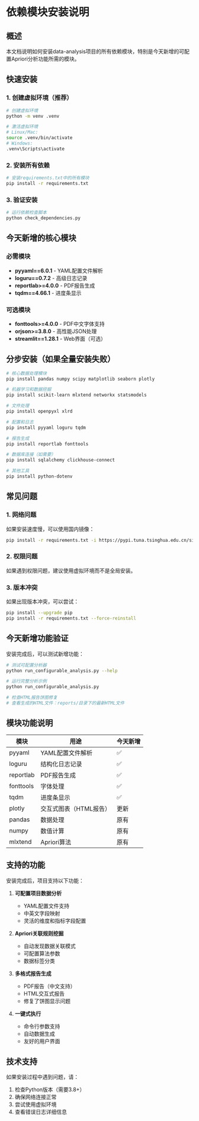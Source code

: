 # 依赖模块安装说明

## 概述
本文档说明如何安装data-analysis项目的所有依赖模块，特别是今天新增的可配置Apriori分析功能所需的模块。

## 快速安装

### 1. 创建虚拟环境（推荐）
```bash
# 创建虚拟环境
python -m venv .venv

# 激活虚拟环境
# Linux/Mac:
source .venv/bin/activate
# Windows:
.venv\Scripts\activate
```

### 2. 安装所有依赖
```bash
# 安装requirements.txt中的所有模块
pip install -r requirements.txt
```

### 3. 验证安装
```bash
# 运行依赖检查脚本
python check_dependencies.py
```

## 今天新增的核心模块

### 必需模块
- **pyyaml==6.0.1** - YAML配置文件解析
- **loguru==0.7.2** - 高级日志记录
- **reportlab>=4.0.0** - PDF报告生成
- **tqdm==4.66.1** - 进度条显示

### 可选模块
- **fonttools>=4.0.0** - PDF中文字体支持
- **orjson>=3.8.0** - 高性能JSON处理
- **streamlit==1.28.1** - Web界面（可选）

## 分步安装（如果全量安装失败）

```bash
# 核心数据处理模块
pip install pandas numpy scipy matplotlib seaborn plotly

# 机器学习和数据挖掘
pip install scikit-learn mlxtend networkx statsmodels

# 文件处理
pip install openpyxl xlrd

# 配置和日志
pip install pyyaml loguru tqdm

# 报告生成
pip install reportlab fonttools

# 数据库连接（如需要）
pip install sqlalchemy clickhouse-connect

# 其他工具
pip install python-dotenv
```

## 常见问题

### 1. 网络问题
如果安装速度慢，可以使用国内镜像：
```bash
pip install -r requirements.txt -i https://pypi.tuna.tsinghua.edu.cn/simple
```

### 2. 权限问题
如果遇到权限问题，建议使用虚拟环境而不是全局安装。

### 3. 版本冲突
如果出现版本冲突，可以尝试：
```bash
pip install --upgrade pip
pip install -r requirements.txt --force-reinstall
```

## 今天新增功能验证

安装完成后，可以测试新增功能：

```bash
# 测试可配置分析器
python run_configurable_analysis.py --help

# 运行完整分析示例
python run_configurable_analysis.py

# 检查HTML报告饼图修复
# 查看生成的HTML文件：reports/目录下的最新HTML文件
```

## 模块功能说明

| 模块 | 用途 | 今天新增 |
|------|------|----------|
| pyyaml | YAML配置文件解析 | ✅ |
| loguru | 结构化日志记录 | ✅ |
| reportlab | PDF报告生成 | ✅ |
| fonttools | 字体处理 | ✅ |
| tqdm | 进度条显示 | ✅ |
| plotly | 交互式图表（HTML报告） | 更新 |
| pandas | 数据处理 | 原有 |
| numpy | 数值计算 | 原有 |
| mlxtend | Apriori算法 | 原有 |

## 支持的功能

安装完成后，项目支持以下功能：

1. **可配置项目数据分析**
   - YAML配置文件支持
   - 中英文字段映射
   - 灵活的维度和指标字段配置

2. **Apriori关联规则挖掘**
   - 自动发现数据关联模式
   - 可配置算法参数
   - 数据标签分类

3. **多格式报告生成**
   - PDF报告（中文支持）
   - HTML交互式报告
   - 修复了饼图显示问题

4. **一键式执行**
   - 命令行参数支持
   - 自动数据生成
   - 友好的用户界面

## 技术支持

如果安装过程中遇到问题，请：
1. 检查Python版本（需要3.8+）
2. 确保网络连接正常
3. 尝试使用虚拟环境
4. 查看错误日志详细信息